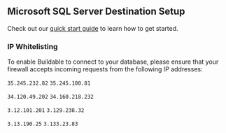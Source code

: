 ## Microsoft SQL Server Destination Setup

Check out our [quick start guide](https://docs.buildable.dev/) to learn how to get started.

### IP Whitelisting

To enable Buildable to connect to your database, please ensure that your firewall accepts incoming requests from the following IP addresses:

`35.245.232.82` `35.245.100.81`

`34.120.49.202` `34.160.218.232`

`3.12.101.201` `3.129.238.32`

`3.13.190.25` `3.133.23.83`